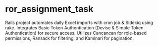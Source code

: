 # ror_assignment_task
Rails project automates daily Excel imports with cron job &amp; Sidekiq using rake. Integrates Basic Token Authentication (Devise &amp; Simple Token Authentication) for secure access. Utilizes Cancancan for role-based permissions, Ransack for filtering, and Kaminari for pagination.
